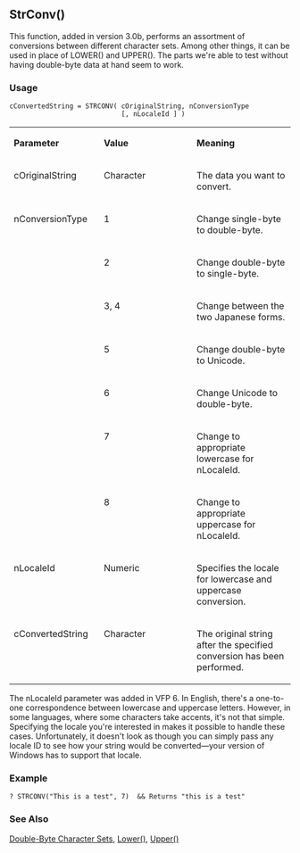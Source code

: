 ## StrConv()

This function, added in version 3.0b, performs an assortment of conversions between different character sets. Among other things, it can be used in place of LOWER() and UPPER(). The parts we're able to test without having double-byte data at hand seem to work. 

### Usage

```foxpro
cConvertedString = STRCONV( cOriginalString, nConversionType
                            [, nLocaleId ] )
```
<table>
<tr>
  <td width="32%" valign="top">
  <p><b>Parameter</b></p>
  </td>
  <td width="23%" valign="top">
  <p><b>Value</b></p>
  </td>
  <td width="45%" valign="top">
  <p><b>Meaning</b></p>
  </td>
 </tr>
<tr>
  <td width="32%" valign="top">
  <p>cOriginalString</p>
  </td>
  <td width="23%" valign="top">
  <p>Character</p>
  </td>
  <td width="45%" valign="top">
  <p>The data you want to convert.</p>
  </td>
 </tr>
<tr>
  <td width="32%" rowspan="7" valign="top">
  <p>nConversionType</p>
  </td>
  <td width="23%" valign="top">
  <p>1</p>
  </td>
  <td width="45%" valign="top">
  <p>Change single-byte to double-byte.</p>
  </td>
 </tr>
<tr>
  <td width="33%" valign="top">
  <p>2</p>
  </td>
  <td width="67%" valign="top">
  <p>Change double-byte to single-byte.</p>
  </td>
 </tr>
<tr>
  <td width="33%" valign="top">
  <p>3, 4</p>
  </td>
  <td width="67%" valign="top">
  <p>Change between the two Japanese forms.</p>
  </td>
 </tr>
<tr>
  <td width="33%" valign="top">
  <p>5</p>
  </td>
  <td width="67%" valign="top">
  <p>Change double-byte to Unicode.</p>
  </td>
 </tr>
<tr>
  <td width="33%" valign="top">
  <p>6</p>
  </td>
  <td width="67%" valign="top">
  <p>Change Unicode to double-byte.</p>
  </td>
 </tr>
<tr>
  <td width="33%" valign="top">
  <p>7</p>
  </td>
  <td width="67%" valign="top">
  <p>Change to appropriate lowercase for nLocaleId.</p>
  </td>
 </tr>
<tr>
  <td width="33%" valign="top">
  <p>8</p>
  </td>
  <td width="67%" valign="top">
  <p>Change to appropriate uppercase for nLocaleId.</p>
  </td>
 </tr>
<tr>
  <td width="32%" valign="top">
  <p>nLocaleId</p>
  </td>
  <td width="23%" valign="top">
  <p>Numeric</p>
  </td>
  <td width="45%" valign="top">
  <p>Specifies the locale for lowercase and uppercase conversion.</p>
  </td>
 </tr>
<tr>
  <td width="32%" valign="top">
  <p>cConvertedString</p>
  </td>
  <td width="23%" valign="top">
  <p>Character</p>
  </td>
  <td width="45%" valign="top">
  <p>The original string after the specified conversion has been performed. </p>
  </td>
 </tr>
</table>

The nLocaleId parameter was added in VFP 6. In English, there's a one-to-one correspondence between lowercase and uppercase letters. However, in some languages, where some characters take accents, it's not that simple. Specifying the locale you're interested in makes it possible to handle these cases. Unfortunately, it doesn't look as though you can simply pass any locale ID to see how your string would be converted&mdash;your version of Windows has to support that locale.

### Example

```foxpro
? STRCONV("This is a test", 7)  && Returns "this is a test"
```
### See Also

[Double-Byte Character Sets](s4g665.md), [Lower()](s4g017.md), [Upper()](s4g017.md)